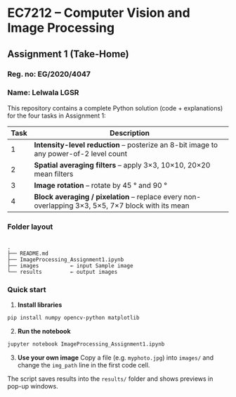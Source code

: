# EC7212 – Computer Vision and Image Processing  
## Assignment 1 (Take-Home)
### Reg. no: EG/2020/4047
### Name: Lelwala LGSR

This repository contains a complete Python solution (code + explanations) for the four tasks in Assignment 1:

| Task | Description |
|------|-------------|
| 1 | **Intensity-level reduction** – posterize an 8-bit image to any power-of-2 level count |
| 2 | **Spatial averaging filters** – apply 3×3, 10×10, 20×20 mean filters |
| 3 | **Image rotation** – rotate by 45 ° and 90 ° |
| 4 | **Block averaging / pixelation** – replace every non-overlapping 3×3, 5×5, 7×7 block with its mean |

### Folder layout

```

.
├── README.md
├── ImageProcessing_Assignment1.ipynb
├── images          ← input Sample image
└── results         ← output images

````

### Quick start

1. **Install libraries**

```bash
pip install numpy opencv-python matplotlib
````

2. **Run the notebook**

```bash
jupyter notebook ImageProcessing_Assignment1.ipynb
```

3. **Use your own image**
   Copy a file (e.g. `myphoto.jpg`) into `images/` and change the `img_path` line in the first code cell.


The script saves results into the `results/` folder and shows previews in pop-up windows.
